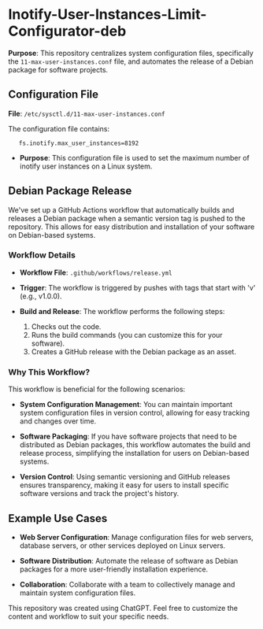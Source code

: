 # Inotify-User-Instances-Limit-Configurator-deb

**Purpose**: This repository centralizes system configuration files, specifically the `11-max-user-instances.conf` file, and automates the release of a Debian package for software projects.

## Configuration File

**File**: `/etc/sysctl.d/11-max-user-instances.conf`

The configuration file contains:

       fs.inotify.max_user_instances=8192


- **Purpose**: This configuration file is used to set the maximum number of inotify user instances on a Linux system.

## Debian Package Release

We've set up a GitHub Actions workflow that automatically builds and releases a Debian package when a semantic version tag is pushed to the repository. This allows for easy distribution and installation of your software on Debian-based systems.

### Workflow Details

- **Workflow File**: `.github/workflows/release.yml`
- **Trigger**: The workflow is triggered by pushes with tags that start with 'v' (e.g., v1.0.0).
- **Build and Release**: The workflow performs the following steps:

  1. Checks out the code.
  2. Runs the build commands (you can customize this for your software).
  3. Creates a GitHub release with the Debian package as an asset.

### Why This Workflow?

This workflow is beneficial for the following scenarios:

- **System Configuration Management**: You can maintain important system configuration files in version control, allowing for easy tracking and changes over time.

- **Software Packaging**: If you have software projects that need to be distributed as Debian packages, this workflow automates the build and release process, simplifying the installation for users on Debian-based systems.

- **Version Control**: Using semantic versioning and GitHub releases ensures transparency, making it easy for users to install specific software versions and track the project's history.

## Example Use Cases

- **Web Server Configuration**: Manage configuration files for web servers, database servers, or other services deployed on Linux servers.

- **Software Distribution**: Automate the release of software as Debian packages for a more user-friendly installation experience.

- **Collaboration**: Collaborate with a team to collectively manage and maintain system configuration files.

This repository was created using ChatGPT. Feel free to customize the content and workflow to suit your specific needs.
